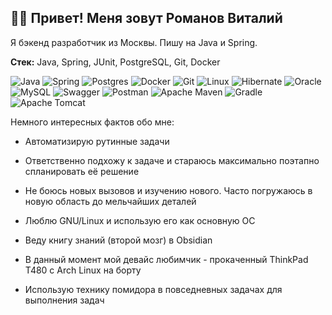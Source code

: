 ## 🙋‍♂️ Привет! Меня зовут Романов Виталий
Я бэкенд разработчик из Москвы. Пишу на Java и Spring.

**Стек:** Java, Spring, JUnit, PostgreSQL, Git, Docker

![Java](https://img.shields.io/badge/java-%23ED8B00.svg?style=for-the-badge&logo=openjdk&logoColor=white)
![Spring](https://img.shields.io/badge/spring-%236DB33F.svg?style=for-the-badge&logo=spring&logoColor=white)
![Postgres](https://img.shields.io/badge/postgres-%23316192.svg?style=for-the-badge&logo=postgresql&logoColor=white)
![Docker](https://img.shields.io/badge/docker-%230db7ed.svg?style=for-the-badge&logo=docker&logoColor=white)
![Git](https://img.shields.io/badge/git-%23F05033.svg?style=for-the-badge&logo=git&logoColor=white)
![Linux](https://img.shields.io/badge/Linux-FCC624?style=for-the-badge&logo=linux&logoColor=black)
![Hibernate](https://img.shields.io/badge/Hibernate-59666C?style=for-the-badge&logo=Hibernate&logoColor=white)
![Oracle](https://img.shields.io/badge/Oracle-F80000?style=for-the-badge&logo=oracle&logoColor=white)
![MySQL](https://img.shields.io/badge/mysql-%2300f.svg?style=for-the-badge&logo=mysql&logoColor=white)
![Swagger](https://img.shields.io/badge/-Swagger-%23Clojure?style=for-the-badge&logo=swagger&logoColor=white)
![Postman](https://img.shields.io/badge/Postman-FF6C37?style=for-the-badge&logo=postman&logoColor=white)
![Apache Maven](https://img.shields.io/badge/Apache%20Maven-C71A36?style=for-the-badge&logo=Apache%20Maven&logoColor=white)
![Gradle](https://img.shields.io/badge/Gradle-02303A.svg?style=for-the-badge&logo=Gradle&logoColor=white)
![Apache Tomcat](https://img.shields.io/badge/apache%20tomcat-%23F8DC75.svg?style=for-the-badge&logo=apache-tomcat&logoColor=black)


Немного интересных фактов обо мне:
- Автоматизирую рутинные задачи

- Ответственно подхожу к задаче и стараюсь максимально поэтапно спланировать её решение

- Не боюсь новых вызовов и изучению нового. Часто погружаюсь в новую область до мельчайших деталей

- Люблю GNU/Linux и использую его как основную ОС
  
- Веду книгу знаний (второй мозг) в Obsidian
  
- В данный момент мой девайс любимчик - прокаченный ThinkPad T480 с Arch Linux на борту
  
- Использую технику помидора в повседневных задачах для выполнения задач
